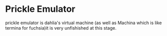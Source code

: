 # Prickle Emulator

prickle emulator is dahlia's virtual machine (as well as Machina which is like termina for fuchsia)it is very unfishished at this stage.
